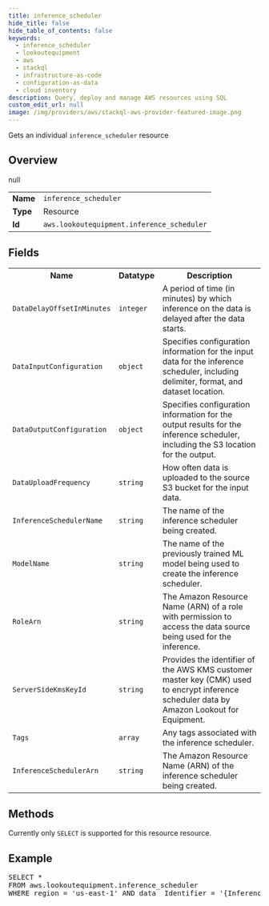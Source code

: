 ```yaml
---
title: inference_scheduler
hide_title: false
hide_table_of_contents: false
keywords:
  - inference_scheduler
  - lookoutequipment
  - aws
  - stackql
  - infrastructure-as-code
  - configuration-as-data
  - cloud inventory
description: Query, deploy and manage AWS resources using SQL
custom_edit_url: null
image: /img/providers/aws/stackql-aws-provider-featured-image.png
---
```

Gets an individual <code>inference_scheduler</code> resource

## Overview
<table><tbody>
<tr><td><b>Name</b></td><td><code>inference_scheduler</code></td></tr>
<tr><td><b>Type</b></td><td>Resource</td></tr>
null
<tr><td><b>Id</b></td><td><code>aws.lookoutequipment.inference_scheduler</code></td></tr>
</tbody></table>

## Fields
<table><tbody>
<tr><th>Name</th><th>Datatype</th><th>Description</th></tr>
<tr><td><code>DataDelayOffsetInMinutes</code></td><td><code>integer</code></td><td>A period of time (in minutes) by which inference on the data is delayed after the data starts.</td></tr><tr><td><code>DataInputConfiguration</code></td><td><code>object</code></td><td>Specifies configuration information for the input data for the inference scheduler, including delimiter, format, and dataset location.</td></tr><tr><td><code>DataOutputConfiguration</code></td><td><code>object</code></td><td>Specifies configuration information for the output results for the inference scheduler, including the S3 location for the output.</td></tr><tr><td><code>DataUploadFrequency</code></td><td><code>string</code></td><td>How often data is uploaded to the source S3 bucket for the input data.</td></tr><tr><td><code>InferenceSchedulerName</code></td><td><code>string</code></td><td>The name of the inference scheduler being created.</td></tr><tr><td><code>ModelName</code></td><td><code>string</code></td><td>The name of the previously trained ML model being used to create the inference scheduler.</td></tr><tr><td><code>RoleArn</code></td><td><code>string</code></td><td>The Amazon Resource Name (ARN) of a role with permission to access the data source being used for the inference.</td></tr><tr><td><code>ServerSideKmsKeyId</code></td><td><code>string</code></td><td>Provides the identifier of the AWS KMS customer master key (CMK) used to encrypt inference scheduler data by Amazon Lookout for Equipment.</td></tr><tr><td><code>Tags</code></td><td><code>array</code></td><td>Any tags associated with the inference scheduler.</td></tr><tr><td><code>InferenceSchedulerArn</code></td><td><code>string</code></td><td>The Amazon Resource Name (ARN) of the inference scheduler being created.</td></tr>
</tbody></table>

## Methods
Currently only <code>SELECT</code> is supported for this resource resource.

## Example
<pre>
SELECT * 
FROM aws.lookoutequipment.inference_scheduler
WHERE region = 'us-east-1' AND data__Identifier = '{InferenceSchedulerName}'
</pre>
